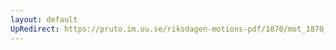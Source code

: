 ```yaml
---
layout: default
UpRedirect: https://pruto.im.uu.se/riksdagen-motions-pdf/1870/mot_1870__ak__31.pdf
---
```

